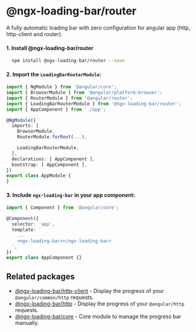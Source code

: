 # @ngx-loading-bar/router

A fully automatic loading bar with zero configuration for angular app (http, http-client and router).

#### 1. Install @ngx-loading-bar/router
```bash
  npm install @ngx-loading-bar/router --save
```

#### 2. Import the `LoadingBarRouterModule`:

```ts
import { NgModule } from '@angular/core';
import { BrowserModule } from '@angular/platform-browser';
import { RouterModule } from '@angular/router';
import { LoadingBarRouterModule } from '@ngx-loading-bar/router';
import { AppComponent } from './app';

@NgModule({
  imports: [
    BrowserModule,
    RouterModule.forRoot(...),

    LoadingBarRouterModule,
  ],
  declarations: [ AppComponent ],
  bootstrap: [ AppComponent ],
})
export class AppModule {
}

```

#### 3. Include `ngx-loading-bar` in your app component:

```ts
import { Component } from '@angular/core';

@Component({
  selector: 'app',
  template: `
    ...
    <ngx-loading-bar></ngx-loading-bar>
  `,
})
export class AppComponent {}

```

## Related packages
- [@ngx-loading-bar/http-client](./../../packages/http-client/README.md) - Display the progress of your `@angular/common/http` requests.
- [@ngx-loading-bar/http](./../../packages/http/README.md) - Display the progress of your `@angular/http` requests.
- [@ngx-loading-bar/core](./../../packages/core/README.md) - Core module to manage the progress bar manually.
